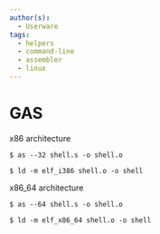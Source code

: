 ```yaml
---
author(s):
  - Userware
tags:
  - helpers
  - command-line
  - assembler
  - linux
---
```

# GAS

x86 architecture

```
$ as --32 shell.s -o shell.o

$ ld -m elf_i386 shell.o -o shell
```

x86_64 architecture

```
$ as --64 shell.s -o shell.o

$ ld -m elf_x86_64 shell.o -o shell
```